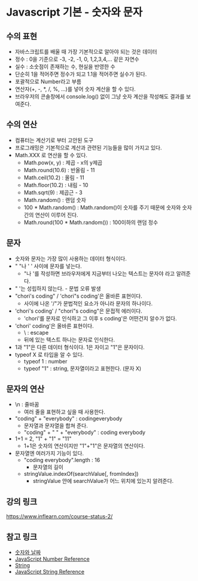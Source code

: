 # Javascript 기본 - 숫자와 문자

## 수의 표현

- 자바스크립트를 배울 때 가장 기본적으로 알아야 되는 것은 데이터
- 정수 : 0을 기준으로 -3, -2, -1, 0, 1,2,3,4,... 같은 자연수
- 실수 : 소숫점이 존재하는 수, 현실을 반영한 수
- 단순히 1을 적어주면 정수가 되고 1.1을 적어주면 실수가 된다.
- 포괄적으로 Number라고 부름
- 연산자(+, -, *, /, %, ...)를 넣어 숫자 계산을 할 수 있다.
- 브라우저의 콘솔창에서 console.log() 없이 그냥 숫자 계산을 작성해도 결과를 보여준다.

## 수의 연산

- 컴퓨터는 계산기로 부터 고안된 도구
- 프로그래밍은 기본적으로 계산과 관련된 기능들을 많이 가지고 있다.
- Math.XXX 로 연산을 할 수 있다.
    - Math.pow(x, y) : 제곱 - x의 y제곱
    - Math.round(10.6) : 반올림 - 11
    - Math.ceil(10.2) : 올림 - 11
    - Math.floor(10.2) : 내림 - 10
    - Math.sqrt(9) : 제곱근 - 3
    - Math.random() : 랜덤 숫자
    - 100 * Math.random() : Math.random()이 숫자를 주기 때문에 숫자와 숫자간의 연산이 이루어 진다.
    - Math.round(100 * Math.random()) : 100이하의 랜덤 정수

## 문자

- 숫자와 문자는 가장 많이 사용하는 데이터 형식이다.
- " "나 ' ' 사이에 문자를 넣는다.
    - "나 '를 작성하면 브라우저에게 지금부터 나오는 텍스트는 문자야 라고 알려준다.
- " '는 성립하지 않는다. - 문법 오류 발생
- "chori's coding" / 'chori"s coding'은 올바른 표현이다.
    - 사이에 나온 '/"가 문법적인 요소가 아니라 문자의 하나이다.
- 'chori's coding' / "chori"s coding"은 문접적 에러이다.
    - 'chori'를 문자로 인식하고 그 이후 s coding'은 어떤건지 알수가 없다.
- 'chori\' coding'은 올바른 표현이다.
    - \ : escape
    - 뒤에 있는 텍스트 하나는 문자로 인식한다.
- 1과 "1"은 다른 데이터 형식이다. 1은 자이고 "1"은 문자이다.
- typeof X 로 타입을 알 수 있다.
    - typeof 1 : number
    - typeof "1" : string, 문자열이라고 표현한다. (문자 X)

## 문자의 연산

- \n : 줄바꿈
    - 여러 줄을 표현하고 싶을 때 사용한다.
- "coding" + "everybody" : codingeverybody
    - 문자열과 문자열을 합쳐 준다.
    - "coding" + " " + "everybody" : coding everybody
- 1+1 = 2, "1" + "1" = "11"
    - 1+1은 숫자의 연산이지만 "1"+"1"은 문자열의 연산이다.
- 문자열엔 여러가지 기능이 있다.
    - "coding everybody".length : 16
        - 문자열의 길이
    - stringValue.indexOf(searchValue[, fromIndex])
        - stringValue 안에 searchValue가 어느 위치에 있는지 알려준다.

## 강의 링크
https://www.inflearn.com/course-status-2/

## 참고 링크
- [숫자와 날짜](https://developer.mozilla.org/ko/docs/Web/JavaScript/Guide/Numbers_and_dates)
- [JavaScript Number Reference](https://www.w3schools.com/jsref/jsref_obj_number.asp)
- [String](https://developer.mozilla.org/ko/docs/Web/JavaScript/Reference/Global_Objects/String)
- [JavaScript String Reference](https://www.w3schools.com/jsref/jsref_obj_string.asp)